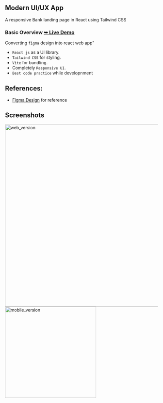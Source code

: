 ## Modern UI/UX  App 
A responsive Bank landing page in React using Tailwind CSS 

### Basic Overview  [➥ Live Demo](https://modern-react-tailwind-app.netlify.app/)

Converting `figma` design into react web app"
- `React js` as a UI library.
- `Tailwind CSS` for styling.
- `Vite` for bundling.
- Completely `Responsive UI`.
- `Best code practice` while developnment 

<!--
### Quick Code Reference

| Project | Tech Stack | Source Code |
| --- | --- | --- |
| Modern UI/UX | React + Tailwind CSS | <ul><li>- [x] [package.json](./package.json)</li><li>- [x] [tailwind.config.js](./tailwind.config.js)</li><li>- [x] src/[index.css](./src/index.css)</li><li>- [x] src/[style.js](./src/style.js)</li><li>- [x] src/[main.jsx](./src/main.jsx)</li><li>- [x] src/[App.jsx](./src/App.jsx)</li><li>- [x] components/[index.js](./src/components/index.js)</li><li>- [x] components/[Navbar.jsx](./src/components/Navbar.jsx)</li><li>- [x] components/[Hero.jsx](./src/components/Hero.jsx) & [GetStarted.jsx](./src/components/GetStarted.jsx)</li><li>- [x] components/[Stats.jsx](./src/components/Stats.jsx)</li><li>- [x] components/[Business.jsx](./src/components/Business.jsx) & [Button.jsx](./src/components/Button.jsx)</li><li>- [x] components/[Billing.jsx](./src/components/Billing.jsx)</li><li>- [x] components/[CardDeal.jsx](./src/components/CardDeal.jsx)</li><li>- [x] components/[Billing.jsx](./src/components/Billing.jsx)</li><li>- [x] components/[Testimonials.jsx](./src/components/Testimonials.jsx)  & [FeedbackCard.jsx](./src/components/FeedbackCard.jsx)</li><li>- [x] components/[Clients.jsx](./src/components/Clients.jsx)</li><li>- [x] components/[CTA.jsx](./src/components/CTA.jsx)</li><li>- [x] components/[Footer.jsx](./src/components/Footer.jsx)</li><li>- [x] src/[assets](./src/assets)</li><li>- [x] constants/[index.js](./src/constants/index.js)</li></ul> |
-->

## References:

- [Figma Design](https://www.figma.com/file/bUGIPys15E78w9bs1l4tgS/HooBank?node-id=310%3A485) for reference

## Screenshots

<img src="./screenshots/web_version.png" alt="web_version" width="600px" />
<br/>
<img src="./screenshots/mobile_version.png" alt="mobile_version" width="300px" />
